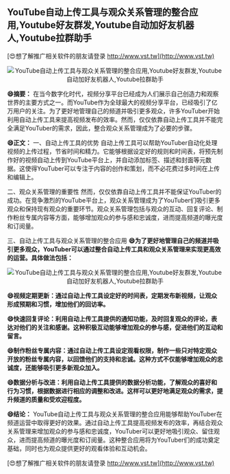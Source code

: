 ## **YouTube自动上传工具与观众关系管理的整合应用,Youtube好友群发,Youtube自动加好友机器人,Youtube拉群助手**

[😍想了解推广相关软件的朋友请登录 http://www.vst.tw](http://www.vst.tw)

 <center><img src="https://vst.tw/MP4/tuiguang/png/3.png" alt="YouTube自动上传工具与观众关系管理的整合应用,Youtube好友群发,Youtube自动加好友机器人,Youtube拉群助手"></center>

**😄摘要：**
在当今数字化时代，视频分享平台已经成为人们展示自己创造力和观察世界的主要方式之一。而YouTube作为全球最大的视频分享平台，已经吸引了亿万用户的关注。为了更好地管理自己的频道并吸引更多观众，许多YouTuber开始利用自动上传工具来提高视频发布的效率。然而，仅仅依靠自动上传工具并不能完全满足YouTuber的需求，因此，整合观众关系管理成为了必要的步骤。

**😄正文：**
一、自动上传工具的优势
自动上传工具可以帮助YouTuber自动化处理视频的上传过程，节省时间和精力。它能够根据设定好的规则和时间表，将预先制作好的视频自动上传到YouTube平台上，并自动添加标签、描述和封面等元数据。这使得YouTuber可以专注于内容的创作和策划，而不必花费过多时间在上传和编辑上。

二、观众关系管理的重要性
然而，仅仅依靠自动上传工具并不能保证YouTuber的成功。在竞争激烈的YouTube平台上，观众关系管理成为了YouTuber们吸引更多观众和保持现有观众的重要环节。观众关系管理包括与观众的互动、回复评论、制作粉丝专属内容等方面，能够增加观众的参与感和忠诚度，进而提高频道的曝光度和订阅量。

三、自动上传工具与观众关系管理的整合应用
**😄为了更好地管理自己的频道并吸引更多观众，YouTuber可以通过整合自动上传工具和观众关系管理来实现更高效的运营。具体做法包括：**

 <center><img src="https://vst.tw/MP4/tuiguang/png/4.png" alt="YouTube自动上传工具与观众关系管理的整合应用,Youtube好友群发,Youtube自动加好友机器人,Youtube拉群助手"></center>

**😄视频定期更新：通过自动上传工具设定好的时间表，定期发布新视频，让观众形成预期和习惯，增加他们的回访率。**

**😄快速回复评论：利用自动上传工具提供的通知功能，及时回复观众的评论，表达对他们的关注和感谢。这种积极互动能够增加观众的参与感，促进他们的互动和留言。**

**😄制作粉丝专属内容：通过自动上传工具设定观看权限，制作一些只对特定观众开放的粉丝专属内容，以回馈他们的支持和忠诚。这种方式不仅能够增加观众的忠诚度，还能够吸引更多新观众加入。**

**😄数据分析与改进：利用自动上传工具提供的数据分析功能，了解观众的喜好和行为习惯，根据数据进行相应的调整和改进。这样可以更好地满足观众的需求，提升频道的质量和受欢迎程度。**

**😄结论：**
YouTube自动上传工具与观众关系管理的整合应用能够帮助YouTuber在频道运营中取得更好的效果。通过自动上传工具提高视频发布的效率，再结合观众关系管理来增加观众的参与感和忠诚度，YouTuber可以更好地吸引观众、留住观众，进而提高频道的曝光度和订阅量。这种整合应用将为YouTuber们的成功奠定基础，同时也为观众提供更好的观看体验和互动机会。

[😍想了解推广相关软件的朋友请登录 http://www.vst.tw](http://www.vst.tw)



